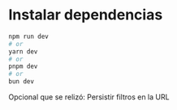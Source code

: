 
# Instalar dependencias
```bash
npm run dev
# or
yarn dev
# or
pnpm dev
# or
bun dev
```

Opcional que se relizó: Persistir filtros en la URL